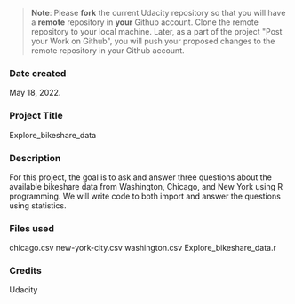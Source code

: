 >**Note**: Please **fork** the current Udacity repository so that you will have a **remote** repository in **your** Github account. Clone the remote repository to your local machine. Later, as a part of the project "Post your Work on Github", you will push your proposed changes to the remote repository in your Github account.


### Date created
May 18, 2022.

### Project Title
Explore_bikeshare_data

### Description
For this project, the goal is to ask and answer three questions about the available bikeshare data from Washington, Chicago, and New York using R programming. We will write code to both import and answer the questions using statistics.

### Files used
chicago.csv
new-york-city.csv
washington.csv
Explore_bikeshare_data.r

### Credits
Udacity
